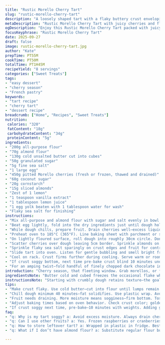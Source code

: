 ```yaml
---
title: "Rustic Morello Cherry Tart"
slug: "rustic-morello-cherry-tart"
description: "A loosely shaped tart with a flaky buttery crust enveloping juicy tart Morello cherries. Balanced sweetness with some almond notes. Relaxed approach—no strict pan, no perfect edges. The flaky pastry cracks under fork pressure. The cherries bubble, their juices thick and glossy. A hint of almond flour swapped in for some wheat flour adds nutty complexity. Easy to fix if crust soggy: blind bake a bit longer or dust crust with ground nuts before filling. Replace cherries with frozen cranberries or raspberries in off-season. Rustic, unpredictable, but worth it at the table."
metaDescription: "Rustic Morello Cherry Tart with juicy cherries and flaky crust. Ideal for celebrating cherry season."
ogDescription: "Enjoy this Rustic Morello Cherry Tart packed with juicy cherries. Flaky, buttery crust delivers comfort at any table."
focusKeyphrase: "Rustic Morello Cherry Tart"
date: 2025-09-27
draft: false
image: rustic-morello-cherry-tart.jpg
author: "Kate"
prepTime: PT55M
cookTime: PT50M
totalTime: PT1H45M
recipeYield: "8 servings"
categories: ["Sweet Treats"]
tags:
- "easy dessert"
- "cherry season"
- "French pastry"
keywords:
- "tart recipe"
- "cherry tart"
- "dessert recipe"
breadcrumb: ["Home", "Recipes", "Sweet Treats"]
nutrition: 
 calories: "320"
 fatContent: "18g"
 carbohydrateContent: "34g"
 proteinContent: "5g"
ingredients:
- "200g all-purpose flour"
- "70g almond flour"
- "130g cold unsalted butter cut into cubes"
- "50g granulated sugar"
- "5g fine sea salt"
- "1 large egg"
- "450g pitted Morello cherries (fresh or frozen, thawed and drained)"
- "60g coconut sugar"
- "20g cornstarch"
- "15g sliced almonds"
- "Zest of 1 lemon"
- "1 teaspoon vanilla extract"
- "1 tablespoon lemon juice"
- "1 egg yolk beaten with 1 tablespoon water for wash"
- "Flaky sea salt for finishing"
instructions:
- "Mix all-purpose and almond flour with sugar and salt evenly in bowl. Add cold butter cubes. Cut butter into flour by pressing repeatedly with fingertips or pastry cutter until pea-size lumps remain. Keep it cold. Stop overworking; patches of butter visible makes flakier crust."
- "Beat egg lightly, fold into the dry ingredients just until dough holds. Dough should be shaggy but coming together. If too dry, add 1 teaspoon cold water at a time. Wrap dough in plastic and chill minimum 40 minutes. Chilling solidifies fats—key for flaky pastries."
- "While dough chills, prepare fruit. Drain cherries well—excess liquid means soggy bottom. Toss cherries with coconut sugar, cornstarch, lemon zest, lemon juice, and vanilla. Cornstarch thickens juice released during baking; coconut sugar lends subtle caramel note instead of plain sweetness."
- "Preheat oven to 185°C (365°F). Line baking sheet with parchment or silicone mat."
- "On lightly floured surface, roll dough into roughly 30cm circle. Don't fuss about perfect shape; ragged edges are the point—rustique look. Transfer carefully to baking sheet using a wide spatula. Patch tears with bits of dough, no shame."
- "Scatter cherries over dough leaving 5cm border. Sprinkle almonds on top. Fold edges of dough over cherries, crimps forming natural pleats—not tight or neat. Brush dough edges with egg wash lightly; this promotes golden color and crispness."
- "Sprinkle flaky sea salt sparingly on crust edges and fruit for contrast and crunch."
- "Slide tart into oven. Listen for gentle bubbling and smell bright fruity acidity. After 45 to 55 minutes, crust should be golden with darker caramel spots where sugar pooled. Fruit should look jammy and thick. If crust edge browns too fast, loosely tent with foil."
- "Cool on rack. Crust firms further during cooling. Serve warm or room temp. Tart thickens as juices set. Slice with sharp knife—should cut cleanly, not squish."
- "If crust soggy bottom, next time pre-bake crust blind 10 minutes under parchment with beans. Sprinkle 10g almond flour or ground nuts on base before fruit to absorb juice. If cherries not available, frozen thawed raspberries work but expect more juice release; increase cornstarch by 5g."
- "For an amping twist—fold handful of finely chopped dark chocolate into cherries or add splash of orange liquor for aroma complexity."
introduction: "Cherry season, that fleeting window. Grab morellos, or frozen if still craving. Tart shell simple mix of butter, flour, and a bit of sugar—almond flour swapped in for depth. Flaky, tender crust carries bubbling cherry filling. No pan needed—flat sheet or parchment does. Fold edges roughly; rustic look counts. Timing's clue—cherries bubbling thick, crust golden with browned sugar spots. Rim edge won’t brown evenly; edges tender but crisp. Almonds add crunch contrast. Don’t drown the dough under wet fruit—drain cherries before dusting with cornstarch. Serve warm or cooled. Closes to home baking you’ll reach. Easy twist chocolate bits or citrus liquor. Sticking with basics lets subtle steps shine."
ingredientsNote: "Butter cold and cubed freezes the occasional flake while baking, making the crust layered and flaky instead of dense. Almond flour replaces some wheat—nutty aroma and tender crumb. Coconut sugar instead of plain adds toffee whispers in the filling. Cornstarch is a fail-safe against runny juices; more is safer than less here, but too much ruins texture—dots like glue, not rubber. If cherries unavailable, frozen raspberries or cranberries stand in, but increase thickener by 5-10g for their higher juice load. Lemon zest and juice help balance tartness and add brightness. Be cautious about patting dough too thin; around 4-5mm ideal—too thin tears easily. Egg wash and flaky salt on crust edges promotes color, crunch, and flavor contrast. Keep dough chilled at every stage—soft dough equals tough crust. Resting dough 40 minutes minimum lets gluten relax and butter firm up again."
instructionsNote: "Starting with crumbly dough retains texture—the goal is patchy butter lumps apparent in the dough, not fully homogeneous. Work fast; warm hands can melt butter, ruining ﬂakiness. Chilling dough is not optional; skip it and pastry runs flat. Toss fruit with sugar and cornstarch, not before draining—excess juice dilutes thickener and wets dough early. Roll dough roughly, no perfect circle needed; rustic tarts live in imperfection. Fold edges loosely; tight folding squeezes juices out and inhibits crust browning. Egg wash only on dough edges to keep fruit from sticking and to deepen color where high heat hits first. Oven temperature at mid-high is best; too hot burns edges before filling cooks, too low yields soggy bottom. Watch fruit texture and bubbling, not just clock. Cover edges with foil if burning. Cooling on wire rack prevents soggy underside from steam trapped underneath. Use serrated knife for neat slicing. If crust soggy, blind bake next time 10 minutes with weights or sprinkle ground almonds before fruit placement—simple tricks to keep texture crisp."
tips:
- "Make crust flaky. Use cold butter—cut into flour until lumps remain. Keep fingers cool from melting. Toss dough—keep it shaggy, not smooth."
- "Chill dough minimum 40 minutes—fat solidifies. Use plastic wrap. Avoid warm hands. Crust relies on layers for that flakiness."
- "Fruit needs draining. More moisture means sogginess—firm bottom. Toss cherries with cornstarch after draining. Thickens during baking."
- "Adjust baking times based on oven behavior. Check crust color; golden hue indicates readiness. If browning too fast, cover edges loosely with foil."
- "If crust soggy next time, pre-bake—10 minutes with weights. Adding ground nuts under cherries helps absorb extra juices."
faq:
- "q: Why is my tart soggy? a: Avoid excess moisture. Always drain cherries properly. Consider cornstarch more—helps thickening under juices."
- "q: Can I use other fruits? a: Yes. Frozen raspberries or cranberries work. Increase cornstarch. More moisture from these fruits."
- "q: How to store leftover tart? a: Wrapped in plastic in fridge. Best for few days. Warm before serving. Texture stays better."
- "q: What if I don’t have almond flour? a: Substitute regular flour but won’t have nutty aroma. Can try crushed nuts—just adjust for texture."

---
```

